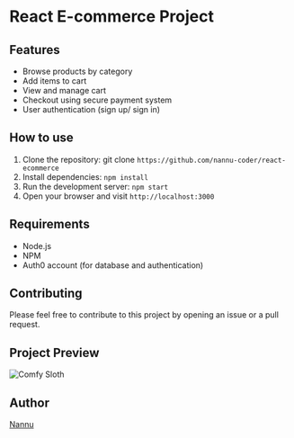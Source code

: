 # React E-commerce Project

## Features

- Browse products by category
- Add items to cart
- View and manage cart
- Checkout using secure payment system
- User authentication (sign up/ sign in)

## How to use

1. Clone the repository: git clone `https://github.com/nannu-coder/react-ecommerce`
2. Install dependencies: `npm install`
3. Run the development server: `npm start`
4. Open your browser and visit `http://localhost:3000`

## Requirements

- Node.js
- NPM
- Auth0 account (for database and authentication)

## Contributing

Please feel free to contribute to this project by opening an issue or a pull request.

## Project Preview

![Comfy Sloth](https://i.postimg.cc/DfCM1FQZ/react-ecommerce.png)

## Author

[Nannu](https://github.com/nannu-coder)
